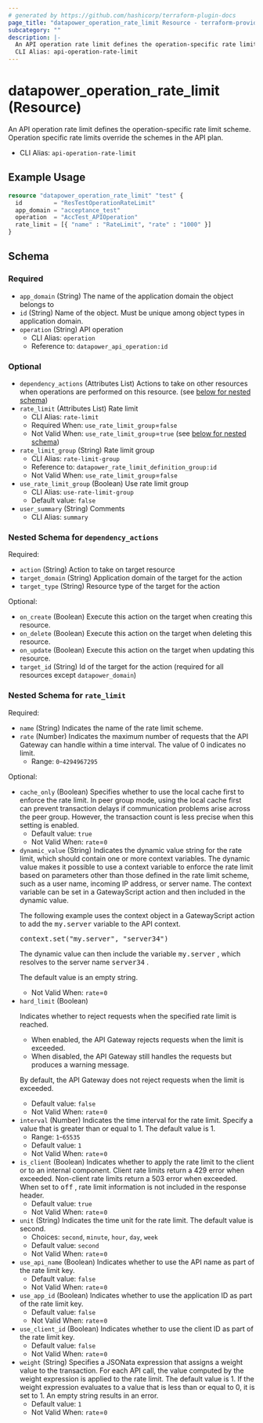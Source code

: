 ```yaml
---
# generated by https://github.com/hashicorp/terraform-plugin-docs
page_title: "datapower_operation_rate_limit Resource - terraform-provider-datapower"
subcategory: ""
description: |-
  An API operation rate limit defines the operation-specific rate limit scheme. Operation specific rate limits override the schemes in the API plan.
  CLI Alias: api-operation-rate-limit
---
```


# datapower_operation_rate_limit (Resource)

An API operation rate limit defines the operation-specific rate limit scheme. Operation specific rate limits override the schemes in the API plan.
  - CLI Alias: `api-operation-rate-limit`

## Example Usage

```terraform
resource "datapower_operation_rate_limit" "test" {
  id         = "ResTestOperationRateLimit"
  app_domain = "acceptance_test"
  operation  = "AccTest_APIOperation"
  rate_limit = [{ "name" : "RateLimit", "rate" : "1000" }]
}
```

<!-- schema generated by tfplugindocs -->
## Schema

### Required

- `app_domain` (String) The name of the application domain the object belongs to
- `id` (String) Name of the object. Must be unique among object types in application domain.
- `operation` (String) API operation
  - CLI Alias: `operation`
  - Reference to: `datapower_api_operation:id`

### Optional

- `dependency_actions` (Attributes List) Actions to take on other resources when operations are performed on this resource. (see [below for nested schema](#nestedatt--dependency_actions))
- `rate_limit` (Attributes List) Rate limit
  - CLI Alias: `rate-limit`
  - Required When: `use_rate_limit_group`=`false`
  - Not Valid When: `use_rate_limit_group`=`true` (see [below for nested schema](#nestedatt--rate_limit))
- `rate_limit_group` (String) Rate limit group
  - CLI Alias: `rate-limit-group`
  - Reference to: `datapower_rate_limit_definition_group:id`
  - Not Valid When: `use_rate_limit_group`=`false`
- `use_rate_limit_group` (Boolean) Use rate limit group
  - CLI Alias: `use-rate-limit-group`
  - Default value: `false`
- `user_summary` (String) Comments
  - CLI Alias: `summary`

<a id="nestedatt--dependency_actions"></a>
### Nested Schema for `dependency_actions`

Required:

- `action` (String) Action to take on target resource
- `target_domain` (String) Application domain of the target for the action
- `target_type` (String) Resource type of the target for the action

Optional:

- `on_create` (Boolean) Execute this action on the target when creating this resource.
- `on_delete` (Boolean) Execute this action on the target when deleting this resource.
- `on_update` (Boolean) Execute this action on the target when updating this resource.
- `target_id` (String) Id of the target for the action (required for all resources except `datapower_domain`)


<a id="nestedatt--rate_limit"></a>
### Nested Schema for `rate_limit`

Required:

- `name` (String) Indicates the name of the rate limit scheme.
- `rate` (Number) Indicates the maximum number of requests that the API Gateway can handle within a time interval. The value of 0 indicates no limit.
  - Range: `0`-`4294967295`

Optional:

- `cache_only` (Boolean) Specifies whether to use the local cache first to enforce the rate limit. In peer group mode, using the local cache first can prevent transaction delays if communication problems arise across the peer group. However, the transaction count is less precise when this setting is enabled.
  - Default value: `true`
  - Not Valid When: `rate`=`0`
- `dynamic_value` (String) Indicates the dynamic value string for the rate limit, which should contain one or more context variables. The dynamic value makes it possible to use a context variable to enforce the rate limit based on parameters other than those defined in the rate limit scheme, such as a user name, incoming IP address, or server name. The context variable can be set in a GatewayScript action and then included in the dynamic value. <p>The following example uses the context object in a GatewayScript action to add the <tt>my.server</tt> variable to the API context.</p><p><tt>context.set("my.server", "server34")</tt></p><p>The dynamic value can then include the variable <tt>my.server</tt> , which resolves to the server name <tt>server34</tt> .</p><p>The default value is an empty string.</p>
  - Not Valid When: `rate`=`0`
- `hard_limit` (Boolean) <p>Indicates whether to reject requests when the specified rate limit is reached.</p><ul><li>When enabled, the API Gateway rejects requests when the limit is exceeded.</li><li>When disabled, the API Gateway still handles the requests but produces a warning message.</li></ul><p>By default, the API Gateway does not reject requests when the limit is exceeded.</p>
  - Default value: `false`
  - Not Valid When: `rate`=`0`
- `interval` (Number) Indicates the time interval for the rate limit. Specify a value that is greater than or equal to 1. The default value is 1.
  - Range: `1`-`65535`
  - Default value: `1`
  - Not Valid When: `rate`=`0`
- `is_client` (Boolean) Indicates whether to apply the rate limit to the client or to an internal component. Client rate limits return a 429 error when exceeded. Non-client rate limits return a 503 error when exceeded. When set to <tt>off</tt> , rate limit information is not included in the response header.
  - Default value: `true`
  - Not Valid When: `rate`=`0`
- `unit` (String) Indicates the time unit for the rate limit. The default value is second.
  - Choices: `second`, `minute`, `hour`, `day`, `week`
  - Default value: `second`
  - Not Valid When: `rate`=`0`
- `use_api_name` (Boolean) Indicates whether to use the API name as part of the rate limit key.
  - Default value: `false`
  - Not Valid When: `rate`=`0`
- `use_app_id` (Boolean) Indicates whether to use the application ID as part of the rate limit key.
  - Default value: `false`
  - Not Valid When: `rate`=`0`
- `use_client_id` (Boolean) Indicates whether to use the client ID as part of the rate limit key.
  - Default value: `false`
  - Not Valid When: `rate`=`0`
- `weight` (String) Specifies a JSONata expression that assigns a weight value to the transaction. For each API call, the value computed by the weight expression is applied to the rate limit. The default value is 1. If the weight expression evaluates to a value that is less than or equal to 0, it is set to 1. An empty string results in an error.
  - Default value: `1`
  - Not Valid When: `rate`=`0`
